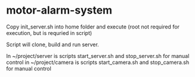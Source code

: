 # motor-alarm-system

Copy init_server.sh into home folder and execute (root not required for execution, but is requried in script)

Script will clone, build and run server.

In ~/project/server is scripts start_server.sh and stop_server.sh for manual control
in ~/project/camera is scripts start_camera.sh and stop_camera.sh for manual control
